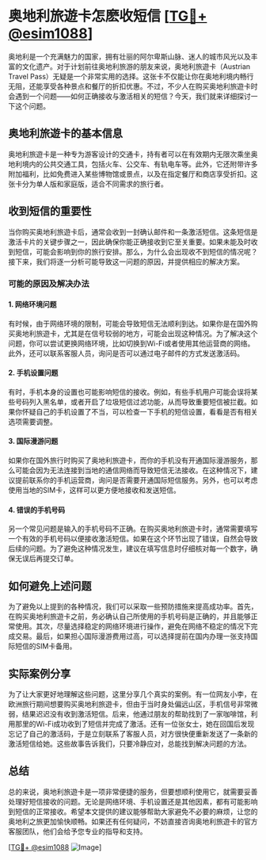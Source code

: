 # 奥地利旅遊卡怎麽收短信 [[TG💪+ @esim1088](https://t.me/s/esim1088)]

奥地利是一个充满魅力的国家，拥有壮丽的阿尔卑斯山脉、迷人的城市风光以及丰富的文化遗产。对于计划前往奥地利旅游的朋友来说，奥地利旅遊卡（Austrian Travel Pass）无疑是一个非常实用的选择。这张卡不仅能让你在奥地利境内畅行无阻，还能享受各种景点和餐厅的折扣优惠。不过，不少人在购买奥地利旅遊卡时会遇到一个问题——如何正确接收与激活相关的短信？今天，我们就来详细探讨一下这个问题。

## 奥地利旅遊卡的基本信息

奥地利旅遊卡是一种专为游客设计的交通卡，持有者可以在有效期内无限次乘坐奥地利境内的公共交通工具，包括火车、公交车、有轨电车等。此外，它还附带许多附加福利，比如免费进入某些博物馆或景点，以及在指定餐厅和商店享受折扣。这张卡分为单人版和家庭版，适合不同需求的旅行者。

## 收到短信的重要性

当你购买奥地利旅遊卡后，通常会收到一封确认邮件和一条激活短信。这条短信是激活卡片的关键步骤之一，因此确保你能正确接收到它至关重要。如果未能及时收到短信，可能会影响到你的旅行安排。那么，为什么会出现收不到短信的情况呢？接下来，我们将逐一分析可能导致这一问题的原因，并提供相应的解决方案。

### 可能的原因及解决办法

#### 1. 网络环境问题

有时候，由于网络环境的限制，可能会导致短信无法顺利到达。如果你是在国外购买奥地利旅遊卡，尤其是在信号较弱的地方，可能会出现这种情况。为了解决这个问题，你可以尝试更换网络环境，比如切换到Wi-Fi或者使用其他运营商的网络。此外，还可以联系客服人员，询问是否可以通过电子邮件的方式发送激活码。

#### 2. 手机设置问题

有时，手机本身的设置也可能影响短信的接收。例如，有些手机用户可能会误将某些号码列入黑名单，或者开启了垃圾短信过滤功能，从而导致重要短信被拦截。如果你怀疑自己的手机设置了不当，可以检查一下手机的短信设置，看看是否有相关选项需要调整。

#### 3. 国际漫游问题

如果你在国外旅行时购买了奥地利旅遊卡，而你的手机没有开通国际漫游服务，那么可能会因为无法连接到当地的通信网络而导致短信无法接收。在这种情况下，建议提前联系你的手机运营商，询问是否需要开通国际短信服务。另外，也可以考虑使用当地的SIM卡，这样可以更方便地接收和发送短信。

#### 4. 错误的手机号码

另一个常见问题是输入的手机号码不正确。在购买奥地利旅遊卡时，通常需要填写一个有效的手机号码以便接收激活短信。如果在这个环节出现了错误，自然会导致后续的问题。为了避免这种情况发生，建议在填写信息时仔细核对每一个数字，确保无误后再提交订单。

## 如何避免上述问题

为了避免以上提到的各种情况，我们可以采取一些预防措施来提高成功率。首先，在购买奥地利旅遊卡之前，务必确认自己所使用的手机号码是正确的，并且能够正常使用。其次，尽量选择稳定的网络环境进行操作，避免在网络不稳定的情况下完成交易。最后，如果担心国际漫游费用过高，可以选择提前在国内办理一张支持国际短信的SIM卡备用。

## 实际案例分享

为了让大家更好地理解这些问题，这里分享几个真实的案例。有一位网友小李，在欧洲旅行期间想要购买奥地利旅遊卡，但由于当时身处偏远山区，手机信号非常微弱，结果迟迟没有收到激活短信。后来，他通过朋友的帮助找到了一家咖啡馆，利用那里的Wi-Fi成功收到了短信并完成了激活。还有一位张女士，她在回国后发现忘记了自己的激活码，于是立刻联系了客服人员，对方很快便重新发送了一条新的激活短信给她。这些故事告诉我们，只要冷静应对，总能找到解决问题的方法。

## 总结

总的来说，奥地利旅遊卡是一项非常便捷的服务，但要想顺利使用它，就需要妥善处理好短信接收的问题。无论是网络环境、手机设置还是其他因素，都有可能影响到短信的正常接收。希望本文提供的建议能够帮助大家避免不必要的麻烦，让您的奥地利之旅更加愉快顺畅。如果还有任何疑问，不妨直接咨询奥地利旅遊卡的官方客服团队，他们会给予您专业的指导和支持。

[[TG💪+ @esim1088](https://t.me/s/esim1088) ![Image](https://i.postimg.cc/4NQfJmqS/Snipaste-2025-05-13-00-14-12.png)]